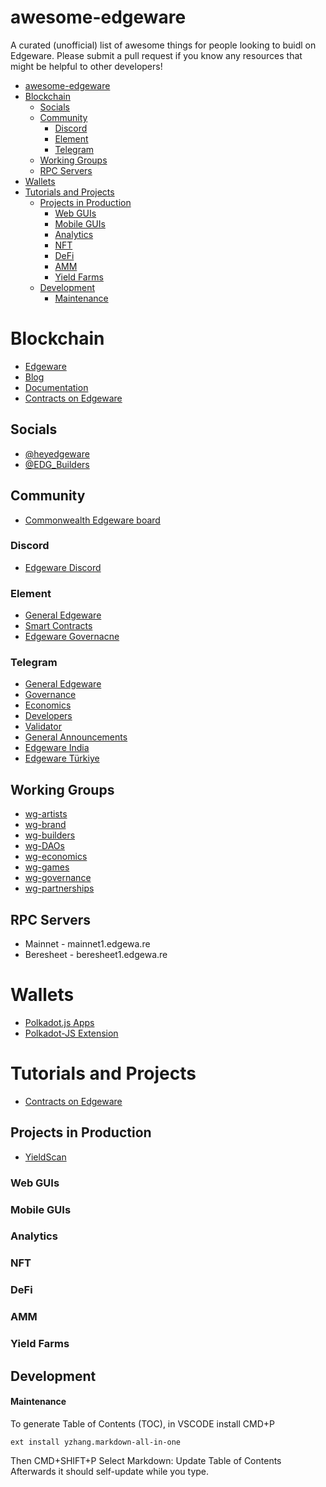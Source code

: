 # awesome-edgeware
A curated (unofficial) list of awesome things for people looking to buidl on Edgeware. Please submit a pull request if you know any resources that might be helpful to other developers!

- [awesome-edgeware](#awesome-edgeware)
- [Blockchain](#blockchain)
  - [Socials](#socials)
  - [Community](#community)
    - [Discord](#discord)
    - [Element](#element)
    - [Telegram](#telegram)
  - [Working Groups](#working-groups)
  - [RPC Servers](#rpc-servers)
- [Wallets](#wallets)
- [Tutorials and Projects](#tutorials-and-projects)
  - [Projects in Production](#projects-in-production)
    - [Web GUIs](#web-guis)
    - [Mobile GUIs](#mobile-guis)
    - [Analytics](#analytics)
    - [NFT](#nft)
    - [DeFi](#defi)
    - [AMM](#amm)
    - [Yield Farms](#yield-farms)
  - [Development](#development)
      - [Maintenance](#maintenance)

# Blockchain
* [Edgeware](https://edgewa.re)
* [Blog](https://blog.edgewa.re/)
* [Documentation](https://docs.edgewa.re)
* [Contracts on Edgeware](https://contracts.edgewa.re)
## Socials
* [@heyedgeware](https://twitter.com/heyedgeware)
* [@EDG_Builders](https://twiter.com/edg_builders)
## Community
* [Commonwealth Edgeware board](https://commonwealth.im/edgeware)

### Discord 
* [Edgeware Discord](https://discord.gg/njDnHDk)

### Element
* [General Edgeware](https://matrix.to/#/!dQIXacXSBDQsPsWEYR:matrix.org?via=matrix.org&via=matrix.parity.io&via=matrix.decent.fund)
* [Smart Contracts](https://matrix.to/#/!tYUCYdSvSYPMjWNDDD:matrix.parity.io?via=matrix.parity.io&via=matrix.org&via=web3.foundation)
* [Edgeware Governacne](https://matrix.to/#/!LKKkaPSDCjOusugedQ:matrix.org?via=matrix.org&via=t2bot.io&via=decent.modular.im)
  
### Telegram
* [General Edgeware](https://t.me/heyedgeware)
* [Governance](https://t.me/EdgewareGWG)
* [Economics](https://t.me/edgewareeconomics)
* [Developers](https://t.me/edg_developers)
* [Validator](https://t.me/EdgewareValidators)
* [General Announcements](https://t.me/edgeware_announcements)
* [Edgeware India](https://t.me/EdgewareIndia)
* [Edgeware Türkiye](https://t.me/EdgewareTUR)

## Working Groups 
* [wg-artists](https://commonwealth.im/edgeware/discussions/wg-artists)
* [wg-brand](https://commonwealth.im/edgeware/discussions/wg-brand)
* [wg-builders](https://commonwealth.im/edgeware/discussions/wg-builders)
* [wg-DAOs](https://commonwealth.im/edgeware/discussions/wg-DAOs)
* [wg-economics](https://commonwealth.im/edgeware/discussions/wg-economics)
* [wg-games](https://commonwealth.im/edgeware/discussions/wg-games)
* [wg-governance](https://commonwealth.im/edgeware/discussions/wg-governance)
* [wg-partnerships](https://commonwealth.im/edgeware/discussions/wg-partnerships)
## RPC Servers
* Mainnet - mainnet1.edgewa.re
* Beresheet - beresheet1.edgewa.re
  
# Wallets
* [Polkadot.js Apps](https://polkadot.js.org/apps/)
* [Polkadot-JS Extension](https://github.com/polkadot-js/extension)

# Tutorials and Projects
* [Contracts on Edgeware](https://contracts.edgewa.re)

## Projects in Production

* [YieldScan](https://yieldscan-edgeware.vercel.app/)
  
### Web GUIs

### Mobile GUIs

### Analytics 

### NFT

### DeFi

### AMM

### Yield Farms

## Development

#### Maintenance

To generate Table of Contents (TOC), in VSCODE install CMD+P 
```
ext install yzhang.markdown-all-in-one
```
Then CMD+SHIFT+P
Select Markdown: Update Table of Contents
Afterwards it should self-update while you type.